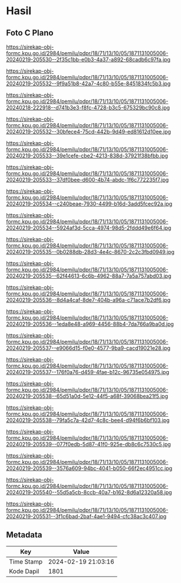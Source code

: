 # Hasil

## Foto C Plano

https://sirekap-obj-formc.kpu.go.id/2984/pemilu/pdpr/18/71/13/10/05/1871131005006-20240219-205530--2f35c1bb-e0b3-4a37-a892-68cadb6c97fa.jpg

https://sirekap-obj-formc.kpu.go.id/2984/pemilu/pdpr/18/71/13/10/05/1871131005006-20240219-205532--9f9a51b8-42a7-4c80-b55e-8451834fc5b3.jpg

https://sirekap-obj-formc.kpu.go.id/2984/pemilu/pdpr/18/71/13/10/05/1871131005006-20240218-222918--d741b3e3-f8fc-4728-b3c5-675329bc90c8.jpg

https://sirekap-obj-formc.kpu.go.id/2984/pemilu/pdpr/18/71/13/10/05/1871131005006-20240219-205532--30bfece4-75cd-442b-9d49-ed81612d10ee.jpg

https://sirekap-obj-formc.kpu.go.id/2984/pemilu/pdpr/18/71/13/10/05/1871131005006-20240219-205533--39e1cefe-cbe2-4213-838d-37921f38bfbb.jpg

https://sirekap-obj-formc.kpu.go.id/2984/pemilu/pdpr/18/71/13/10/05/1871131005006-20240219-205533--37df0bee-d600-4b74-abdc-1f6c772235f7.jpg

https://sirekap-obj-formc.kpu.go.id/2984/pemilu/pdpr/18/71/13/10/05/1871131005006-20240219-205534--c240beae-7930-4499-b16d-3add5fcec92a.jpg

https://sirekap-obj-formc.kpu.go.id/2984/pemilu/pdpr/18/71/13/10/05/1871131005006-20240219-205534--5924af3d-5cca-4974-98d5-2fddd49e6f64.jpg

https://sirekap-obj-formc.kpu.go.id/2984/pemilu/pdpr/18/71/13/10/05/1871131005006-20240219-205535--0b0288db-28d3-4e4c-8670-2c2c3fbd0949.jpg

https://sirekap-obj-formc.kpu.go.id/2984/pemilu/pdpr/18/71/13/10/05/1871131005006-20240219-205535--62f44613-6c6b-4962-88a7-7a5a757abd03.jpg

https://sirekap-obj-formc.kpu.go.id/2984/pemilu/pdpr/18/71/13/10/05/1871131005006-20240219-205536--8d4a4caf-8de7-404b-a96a-c71ace7b2df6.jpg

https://sirekap-obj-formc.kpu.go.id/2984/pemilu/pdpr/18/71/13/10/05/1871131005006-20240219-205536--1eda8e48-a969-4456-88b4-7da766a9ba0d.jpg

https://sirekap-obj-formc.kpu.go.id/2984/pemilu/pdpr/18/71/13/10/05/1871131005006-20240219-205537--e9066d15-f0e0-4577-9ba9-cacd19021e28.jpg

https://sirekap-obj-formc.kpu.go.id/2984/pemilu/pdpr/18/71/13/10/05/1871131005006-20240219-205537--176f0a76-d459-4fae-b12c-96735e054975.jpg

https://sirekap-obj-formc.kpu.go.id/2984/pemilu/pdpr/18/71/13/10/05/1871131005006-20240219-205538--65d51a0d-5e12-44f5-a68f-39068bea21f5.jpg

https://sirekap-obj-formc.kpu.go.id/2984/pemilu/pdpr/18/71/13/10/05/1871131005006-20240219-205538--79fa5c7a-42d7-4c8c-bee4-d94f6b6bf103.jpg

https://sirekap-obj-formc.kpu.go.id/2984/pemilu/pdpr/18/71/13/10/05/1871131005006-20240219-205539--077f0edb-5d87-41f0-925e-db8c6c7530c5.jpg

https://sirekap-obj-formc.kpu.go.id/2984/pemilu/pdpr/18/71/13/10/05/1871131005006-20240219-205539--3576a609-94bc-4041-b050-66f2ec4951cc.jpg

https://sirekap-obj-formc.kpu.go.id/2984/pemilu/pdpr/18/71/13/10/05/1871131005006-20240219-205540--55d5a5cb-8ccb-40a7-b162-8d6a12320a58.jpg

https://sirekap-obj-formc.kpu.go.id/2984/pemilu/pdpr/18/71/13/10/05/1871131005006-20240219-205531--3f1c6bad-2baf-4ae1-9494-cfc38ac3c407.jpg


## Metadata

| Key        | Value               |
| ---------- | ------------------- |
| Time Stamp | 2024-02-19 21:03:16 |
| Kode Dapil | 1801                |



